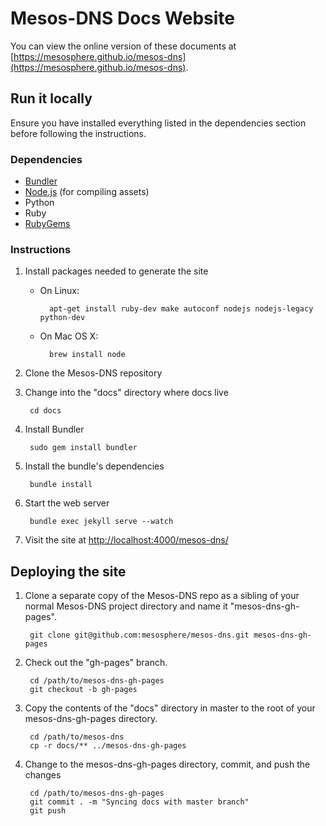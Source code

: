 # Mesos-DNS Docs Website

You can view the online version of these documents at [https://mesosphere.github.io/mesos-dns](https://mesosphere.github.io/mesos-dns).

## Run it locally

Ensure you have installed everything listed in the dependencies section before
following the instructions.

### Dependencies

* [Bundler](http://bundler.io/)
* [Node.js](http://nodejs.org/) (for compiling assets)
* Python
* Ruby
* [RubyGems](https://rubygems.org/)

### Instructions

1. Install packages needed to generate the site

    * On Linux:

            apt-get install ruby-dev make autoconf nodejs nodejs-legacy python-dev
    * On Mac OS X:

            brew install node

2. Clone the Mesos-DNS repository

3. Change into the "docs" directory where docs live

        cd docs

4. Install Bundler

        sudo gem install bundler

5. Install the bundle's dependencies

        bundle install

6. Start the web server

        bundle exec jekyll serve --watch

7. Visit the site at [http://localhost:4000/mesos-dns/](http://localhost:4000/mesos-dns/)

## Deploying the site

1. Clone a separate copy of the Mesos-DNS repo as a sibling of your normal Mesos-DNS project directory and name it "mesos-dns-gh-pages".

        git clone git@github.com:mesosphere/mesos-dns.git mesos-dns-gh-pages

2. Check out the "gh-pages" branch.

        cd /path/to/mesos-dns-gh-pages
        git checkout -b gh-pages

3. Copy the contents of the "docs" directory in master to the root of your mesos-dns-gh-pages directory.

        cd /path/to/mesos-dns
        cp -r docs/** ../mesos-dns-gh-pages

4. Change to the mesos-dns-gh-pages directory, commit, and push the changes

        cd /path/to/mesos-dns-gh-pages
        git commit . -m "Syncing docs with master branch"
        git push
